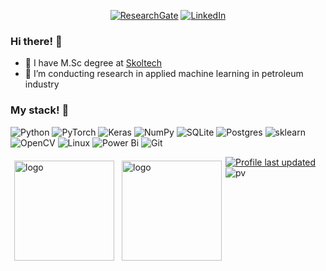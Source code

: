 <p align="center">
    <a href="https://www.researchgate.net/profile/Maximilian-Pavlov-2" target="_blank"><img alt="ResearchGate" src="https://img.shields.io/badge/-ResearchGate-00CCBB?style=flat-square&logo=ResearchGate&logoColor=white"></a>  
<a href="https://www.linkedin.com/in/maximilian-pavlov-074124160/" target="_blank"><img alt="LinkedIn" src="https://img.shields.io/badge/linkedin-%230077B5.svg?style=for-the-badge&logo=linkedin&logoColor=white"></a>
    
</p>

### Hi there! 👋
- 🔭 I have M.Sc degree at [Skoltech](https://www.skoltech.ru/en/)
- 🌱 I’m conducting research in applied machine learning in petroleum industry

### My stack! :dango:
![Python](https://img.shields.io/badge/python-3670A0?style=for-the-badge&logo=python&logoColor=ffdd54)
![PyTorch](https://img.shields.io/badge/PyTorch-%23EE4C2C.svg?style=for-the-badge&logo=PyTorch&logoColor=white)
![Keras](https://img.shields.io/badge/Keras-%23D00000.svg?style=for-the-badge&logo=Keras&logoColor=white)
![NumPy](https://img.shields.io/badge/numpy-%23013243.svg?style=for-the-badge&logo=numpy&logoColor=white)
![SQLite](https://img.shields.io/badge/sqlite-%2307405e.svg?style=for-the-badge&logo=sqlite&logoColor=white)
![Postgres](https://img.shields.io/badge/postgres-%23316192.svg?style=for-the-badge&logo=postgresql&logoColor=white)
![sklearn](https://img.shields.io/badge/docker-%230db7ed.svg?style=for-the-badge&logo=docker&logoColor=white)
![OpenCV](https://img.shields.io/badge/opencv-%23white.svg?style=for-the-badge&logo=opencv&logoColor=white)
![Linux](https://img.shields.io/badge/Linux-FCC624?style=for-the-badge&logo=linux&logoColor=black)
![Power Bi](https://img.shields.io/badge/power_bi-F2C811?style=for-the-badge&logo=powerbi&logoColor=black)
![Git](https://img.shields.io/badge/git-%23F05033.svg?style=for-the-badge&logo=git&logoColor=white)

<img src="https://github-readme-stats.vercel.app/api?username=Genndoso&show_icons=true&theme=github_dark" alt="logo" height="160" align="left" style="margin: 6px; margin-bottom: 20px;" />
<img src="https://github-readme-stats.vercel.app/api/top-langs/?username=Genndoso&layout=compact&theme=github_dark" alt="logo" height="160" align="left" style="margin: 6px; margin-bottom: 20px;"  />



    
[![Profile last updated](https://img.shields.io/github/last-commit/Genndoso/Genndoso/main?label=Last%20updated&style=flat)](https://github.com/Genndoso/Genndoso/commits)
![pv](https://pageview.vercel.app/?github_user=Genndoso)
